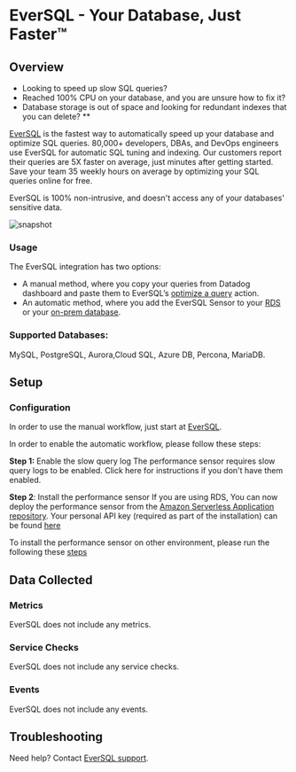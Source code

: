 # EverSQL - Your Database, Just Faster™

## Overview
- Looking to speed up slow SQL queries?
- Reached 100% CPU on your database, and you are unsure how to fix it?
- Database storage is out of space and looking for redundant indexes that you can delete?
**

[EverSQL][1] is the fastest way to automatically speed up your database and optimize SQL queries.
80,000+ developers, DBAs, and DevOps engineers use EverSQL for automatic SQL tuning and indexing.
Our customers report their queries are 5X faster on average, just minutes after getting started.
Save your team 35 weekly hours on average by optimizing your SQL queries online for free.

EverSQL is 100% non-intrusive, and doesn't access any of your databases' sensitive data.

![snapshot][8]

### Usage

The EverSQL integration has two options:

- A manual method, where you copy your queries from Datadog dashboard and paste them to EverSQL’s [optimize a query][2] action.
- An automatic method, where you add the EverSQL Sensor to your [RDS][3] or your [on-prem database][4].

### Supported Databases: 
MySQL, PostgreSQL, Aurora,Cloud SQL, Azure DB, Percona, MariaDB.

## Setup

### Configuration
In order to use the manual workflow, just start at [EverSQL][2].

In order to enable the automatic workflow, please follow these steps:

**Step 1:** Enable the slow query log
The performance sensor requires slow query logs to be enabled.
Click here for instructions if you don't have them enabled.

**Step 2**: Install the performance sensor
If you are using RDS, You can now deploy the performance sensor from the [Amazon Serverless Application repository][4].
Your personal API key (required as part of the installation) can be found [here][5]

To install the performance sensor on other environment, please run the following these [steps][6]


## Data Collected

### Metrics

EverSQL does not include any metrics.

### Service Checks

EverSQL does not include any service checks.

### Events

EverSQL does not include any events.

## Troubleshooting

Need help? Contact [EverSQL support][7].

[1]: https://www.eversql.com/
[2]: https://www.eversql.com/sql-query-optimizer/ 
[3]: https://serverlessrepo.aws.amazon.com/applications/arn:aws:serverlessrepo:us-east-2:196422412051:applications~EverSQL-Performance-Sensor

[4]: https://serverlessrepo.aws.amazon.com/applications/arn:aws:serverlessrepo:us-east-2:196422412051:applications~EverSQL-Performance-Sensor

[5]: https://www.eversql.com/edit-user-profile/ 
[6]: https://www.eversql.com/sensors/ 
[7]: https://eversql.freshdesk.com/support/tickets/new 
[8]: https://www.eversql.com/wp-content/uploads/2022/04/Datadog-EverSQL-SQL-Optimization.png
